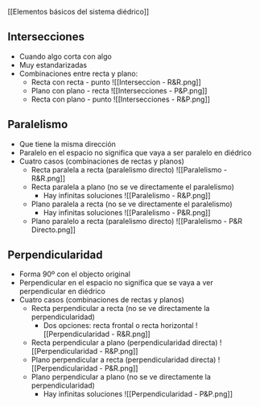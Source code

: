 [[Elementos básicos del sistema diédrico]]

## Intersecciones

- Cuando algo corta con algo
- Muy estandarizadas
- Combinaciones entre recta y plano:
	- Recta con recta - punto
	![[Interseccion - R&R.png]]
	- Plano con plano - recta
	![[Intersecciones - P&P.png]]
	- Recta con plano - punto
	![[Intersecciones - R&P.png]]

## Paralelismo

- Que tiene la misma dirección
- Paralelo en el espacio no significa que vaya a ser paralelo en diédrico
- Cuatro casos (combinaciones de rectas y planos)
	- Recta paralela a recta (paralelismo directo)
	![[Paralelismo - R&R.png]]
	- Recta paralela a plano (no se ve directamente el paralelismo)
		- Hay infinitas soluciones
	![[Paralelismo - R&P.png]]
	- Plano paralela a recta (no se ve directamente el paralelismo)
		- Hay infinitas soluciones
	![[Paralelismo - P&R.png]]
	- Plano paralelo a recta (paralelismo directo)
	![[Paralelismo - P&R Directo.png]]

## Perpendicularidad

- Forma 90º con el objecto original
- Perpendicular en el espacio no significa que se vaya a ver perpendicular en diédrico
- Cuatro casos (combinaciones de rectas y planos)
	- Recta perpendicular a recta (no se ve directamente la perpendicularidad)
		- Dos opciones: recta frontal o recta horizontal
	![[Perpendicularidad - R&R.png]]
	- Recta perpendicular a plano (perpendicularidad directa)
	![[Perpendicularidad - R&P.png]]
	- Plano perpendicular a recta (perpendicularidad directa)
	![[Perpendicularidad - P&R.png]]
	- Plano perpendicular a plano (no se ve directamente la perpendicularidad)
		- Hay infinitas soluciones
	![[Perpendicularidad - P&P.png]]
